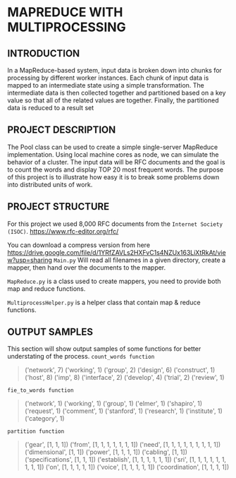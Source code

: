 # MAPREDUCE WITH MULTIPROCESSING

## INTRODUCTION

In a MapReduce-based system, input data is broken down into chunks for processing by different worker instances. 
Each chunk of input data is mapped to an intermediate state using a simple transformation.
The intermediate data is then collected together and partitioned based on a key value so that all of the related values are together. 
Finally, the partitioned data is reduced to a result set


## PROJECT DESCRIPTION

The Pool class can be used to create a simple single-server MapReduce implementation.
Using local machine cores as node, we can simulate the behavior of a cluster.
The input data will be RFC documents and the goal is to count the words and display TOP 20 most frequent words.
The purpose of this project is to illustrate how easy it is to break some problems down into distributed units of work.


## PROJECT STRUCTURE

For this project we used 8,000 RFC documents from the `Internet Society (ISOC)`.
https://www.rfc-editor.org/rfc/

You can download a compress version from here https://drive.google.com/file/d/1YRfZAVLs2HXFvC1s4NZUx163LiXtRkAt/view?usp=sharing
`Main.py` Will read all filenames in a given directory, create a mapper, then hand over the documents to the mapper.

`MapReduce.py` is a class used to create mappers, you need to provide both map and reduce functions.

`MultiprocessHelper.py` is a helper class that contain map & reduce functions.


## OUTPUT SAMPLES

This section will show output samples of some functions for better understating of the process.
`count_words function`
>('network', 7)
('working', 1)
('group', 2)
('design', 6)
('construct', 1)
('host', 8)
('imp', 8)
('interface', 2)
('develop', 4)
('trial', 2)
('review', 1)

`fie_to_words function`
>('network', 1)
('working', 1)
('group', 1)
('elmer', 1)
('shapiro', 1)
('request', 1)
('comment', 1)
('stanford', 1)
('research', 1)
('institute', 1)
('category', 1)

`partition function`
>('gear', [1, 1, 1])
('from', [1, 1, 1, 1, 1, 1, 1])
('need', [1, 1, 1, 1, 1, 1, 1, 1, 1])
('dimensional', [1, 1])
('power', [1, 1, 1, 1])
('cabling', [1, 1])
('specifications', [1, 1, 1])
('establish', [1, 1, 1, 1, 1, 1])
('sri', [1, 1, 1, 1, 1, 1, 1, 1, 1])
('on', [1, 1, 1, 1, 1])
('voice', [1, 1, 1, 1, 1])
('coordination', [1, 1, 1, 1])
